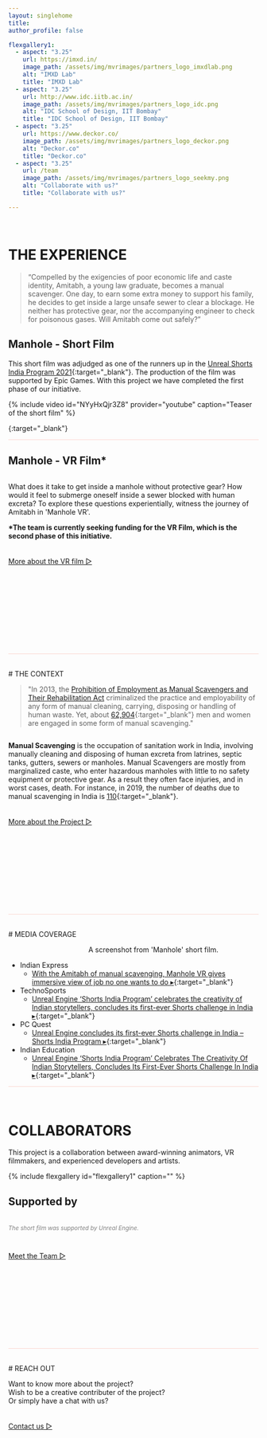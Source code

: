```yaml
---
layout: singlehome
title: 
author_profile: false

flexgallery1:
  - aspect: "3.25"
    url: https://imxd.in/
    image_path: /assets/img/mvrimages/partners_logo_imxdlab.png
    alt: "IMXD Lab"
    title: "IMXD Lab"
  - aspect: "3.25"
    url: http://www.idc.iitb.ac.in/
    image_path: /assets/img/mvrimages/partners_logo_idc.png
    alt: "IDC School of Design, IIT Bombay"
    title: "IDC School of Design, IIT Bombay"
  - aspect: "3.25"
    url: https://www.deckor.co/
    image_path: /assets/img/mvrimages/partners_logo_deckor.png
    alt: "Deckor.co"
    title: "Deckor.co"   
  - aspect: "3.25"
    url: /team
    image_path: /assets/img/mvrimages/partners_logo_seekmy.png
    alt: "Collaborate with us?"
    title: "Collaborate with us?"

---
```


<br>

<a name="aboutinfo"></a>
# THE EXPERIENCE

>“Compelled by the exigencies of poor economic life and caste identity, Amitabh, a young law graduate, becomes a manual scavenger. One day, to earn some extra money to support his family, he decides to get inside a large unsafe sewer to clear a blockage. He neither has protective gear, nor the accompanying engineer to check for poisonous gases. Will Amitabh come out safely?”

## Manhole - Short Film 
This short film was adjudged as one of the runners up in the [Unreal Shorts India Program 2021](https://technosports.co.in/2021/12/08/unreal-engine-shorts-india-program-celebrates-the-creativity-of-indian-storytellers-concludes-its-first-ever-shorts-challenge-in-india/){:target="_blank"}. The production of the film was supported by Epic Games. With this project we have completed the first phase of our initiative.

{% include video id="NYyHxQjr3Z8" provider="youtube" caption="Teaser of the short film" %}

[<img src="{{ site.url }}{{ site.baseurl }}/assets/img/mvrimages/imdb_icon.png" alt="">](https://www.imdb.com/title/tt16421128/){:target="_blank"} <br>

<hr style="height:1px;border-width:0;color:#fcd5ce;background-color:#fcd5ce">

## Manhole - VR Film\*
<figure class="align-left" style="width:100%; max-width:320px;">
  <img src="{{ site.url }}{{ site.baseurl }}/assets/img/mvrimages/homepage_vr.png" alt="">
</figure>
What does it take to get inside a manhole without protective gear? How would it feel to submerge oneself inside a sewer blocked with human excreta? To explore these questions experientially, witness the journey of Amitabh in 'Manhole VR'.

**\*The team is currently seeking funding for the VR Film, which is the second phase of this initiative.**

<div class = "home-button" style="height:100px; padding-top: 20px; padding-bottom: 80px;">     
 <a class = "home-button" href="{{ site.baseurl }}/about">More about the VR film ▷</a>       
</div> 


<hr style="height:1px;border-width:0;color:#fcd5ce;background-color:#fcd5ce">
<br>
<a name="aboutinfo"></a>
# THE CONTEXT

> "In 2013, the [Prohibition of Employment as Manual Scavengers and Their Rehabilitation Act](http://legislative.gov.in/sites/default/files/A2013-25.pdf) criminalized the practice and employability of any form of manual cleaning, carrying, disposing or handling of human waste. Yet, about [62,904](https://www.thehindu.com/news/national/indias-manual-scavenging-problem/article30834545.ece){:target="_blank"} men and women are engaged in some form of manual scavenging."

<figure class="align-right" style="width:100%; max-width:360px;">
  <img src="{{ site.url }}{{ site.baseurl }}/assets/img/mvrimages/homepage_manholeenter2.png" alt="">
</figure>

**Manual Scavenging** is the occupation of sanitation work in India, involving manually cleaning and disposing of human excreta from latrines, septic tanks, gutters, sewers or manholes. Manual Scavengers are mostly from marginalized caste, who enter hazardous manholes with little to no safety equipment or protective gear. As a result they often face injuries, and in worst cases, death. For instance, in 2019, the number of deaths due to manual scavenging in India is [110](https://www.thehindu.com/news/national/110-deaths-by-cleaning-sewers-septic-tanks-in-2019/article30795201.ece){:target="_blank"}.


<div class = "home-button" style="height:100px; padding-top: 20px; padding-bottom: 80px;">       
 <a class = "home-button" href="{{ site.baseurl }}/about">More about the Project ▷</a>       
</div> 

<hr style="height:1px;border-width:0;color:#fcd5ce;background-color:#fcd5ce">
<br>
<a name="contactinfo"></a>
# MEDIA COVERAGE
<figure class="align-center" style="width: 100%;">
  <img src="{{ site.url }}{{ site.baseurl }}/assets/img/mvrimages/Manhole_SF2.jpg" alt="">
    <span style="text-align:center;"><figcaption>A screenshot from 'Manhole' short film.</figcaption></span>
</figure> 

- Indian Express
  - [With the Amitabh of manual scavenging, Manhole VR gives immersive view of job no one wants to do ▸](https://indianexpress.com/article/entertainment/manual-scavenging-manhole-vr-animated-film-virtual-reality-7539395/){:target="_blank"}<br>
- TechnoSports
  - [Unreal Engine ‘Shorts India Program’ celebrates the creativity of Indian storytellers, concludes its first-ever Shorts challenge in India ▸](https://technosports.co.in/2021/12/08/unreal-engine-shorts-india-program-celebrates-the-creativity-of-indian-storytellers-concludes-its-first-ever-shorts-challenge-in-india/){:target="_blank"}<br>
- PC Quest
  - [Unreal Engine concludes its first-ever Shorts challenge in India – Shorts India Program ▸](https://www.pcquest.com/unreal-engine-concludes-first-ever-shorts-challenge-india-shorts-india-program/){:target="_blank"}<br>
- Indian Education
  - [Unreal Engine ‘Shorts India Program’ Celebrates The Creativity Of Indian Storytellers, Concludes Its First-Ever Shorts Challenge In India ▸](https://indiaeducationdiary.in/unreal-engine-shorts-india-program-celebrates-the-creativity-of-indian-storytellers-concludes-its-first-ever-shorts-challenge-in-india/){:target="_blank"}

<hr style="height:1px;border-width:0;color:#fcd5ce;background-color:#fcd5ce">
<br>

<a name="teaminfo"></a>
# COLLABORATORS

This project is a collaboration between award-winning animators, VR filmmakers, and experienced developers and artists.

{% include flexgallery id="flexgallery1" caption="" %}

## Supported by
<div style="width:100%; max-width:200px; margin-top: 0px">
  <a href="https://www.unrealengine.com/" target="_blank"><img src="{{ site.url }}{{ site.baseurl }}/assets/img/mvrimages/unreal.png" alt=""></a>
</div> 
<br>
<small style="color:grey"><i>The short film was supported by Unreal Engine.</i></small><br>

<div class = "home-button" style="height:100px; padding-top: 40px; padding-bottom: 80px;">     
 <a class = "home-button" href="{{ site.baseurl }}/team">Meet the Team ▷</a>       
</div> 

<hr style="height:1px;border-width:0;color:#fcd5ce;background-color:#fcd5ce">
<br>
<a name="contactinfo"></a>
# REACH OUT

<figure class="align-left" style="width:100%; max-width:400px; margin-top: 0px">
  <img src="{{ site.url }}{{ site.baseurl }}/assets/img/mvrimages/billu1.png" alt="">
</figure> 

Want to know more about the project? <br> 
Wish to be a creative contributer of the project?  <br> 
Or simply have a chat with us? 



<div class = "home-button" style="height:100px; padding-top: 20px;">     
 <a class = "home-button" href="{{ site.baseurl }}/contact">Contact us ▷</a>       
</div> 

